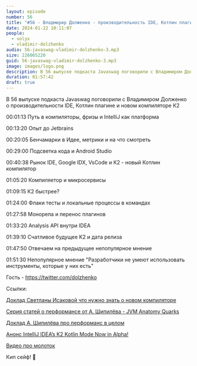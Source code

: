 ```yaml
---
layout: episode
number: 56
title: "#56 - Владмирир Долженко - производительность IDE, Котлин плагин и новый компилятор К2"
date: 2024-01-22 10:11:07
people:
  - volyx
  - vladimir-dolzhenko
audio: 56-javaswag-vladimir-dolzhenko-3.mp3
size: 226065220    
guid: 56-javaswag-vladimir-dolzhenko-3.mp3
image: images/logo.png
description: В 56 выпуске подкаста Javaswag поговорили с Владимиром Долженко о производительности IDE, Котлин плагине и новом компиляторе К2
duration: 01:57:42
draft: true
---
```


В 56 выпуске подкаста Javaswag поговорили с Владимиром Долженко о производительности IDE, Котлин плагине и новом компиляторе К2

00:01:13 Путь в компиляторы, фризы и IntelliJ как платформа

00:13:20 Опыт до Jetbrains

00:20:05 Бенчамарки в Идее, метрики и на что смотреть

00:29:00 Подсветка кода и Android Studio

00:40:38 Рынок IDE, Google IDX, VsCode и К2 - новый Котлин компилятор

01:05:20 Компиляетор и микросервисы

01:09:15 К2 быстрее?

01:24:00 Флаки тесты и локальные процессы в командах

01:27:58 Монорепа и перенос плагинов

01:33:20 Analysis API внутри IDEA

01:39:10 Счатливое будущее K2 и дата релиза

01:47:50 Отвечаем на предыдущее непопулярное мнение

01:51:30 Непопулярное мнение "Разработчики не умеют использовать инструменты, которые у них есть"


Гость - https://twitter.com/dolzhenko

Ссылки:

[Доклад Светланы Исаковой что нужно знать о новом компиляторе](https://www.youtube.com/watch?v=iTdJJq_LyoY)

[Серия статей о перформансе от А. Шипилёва - JVM Anatomy Quarks](https://shipilev.net/jvm/anatomy-quarks/)

[Доклад А. Шипилёва про перформанс в целом](https://www.youtube.com/watch?v=p2b4JHESEOc)

[Анонс IntelliJ IDEA’s K2 Kotlin Mode Now in Alpha!](https://blog.jetbrains.com/idea/2024/01/intellij-idea-2024-1/#intellij-idea's-k2-kotlin-mode-now-in-alpha)

[Видео про молоток](https://www.youtube.com/watch?v=3CJiSOBHuJk)

Кип сейф! 🖖
